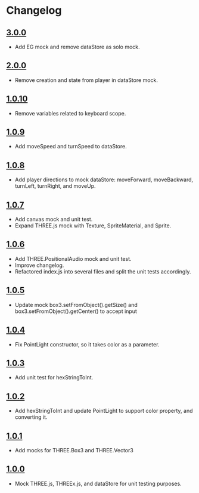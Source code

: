 # Changelog

## [3.0.0](https://github.com/ebabel-games/ebabel-mocks/releases/tag/v3.0.0)
- Add EG mock and remove dataStore as solo mock.

## [2.0.0](https://github.com/ebabel-games/ebabel-mocks/releases/tag/v2.0.0)
- Remove creation and state from player in dataStore mock.

## [1.0.10](https://github.com/ebabel-games/ebabel-mocks/releases/tag/v1.0.10)
- Remove variables related to keyboard scope.

## [1.0.9](https://github.com/ebabel-games/ebabel-mocks/releases/tag/v1.0.9)
- Add moveSpeed and turnSpeed to dataStore.

## [1.0.8](https://github.com/ebabel-games/ebabel-mocks/releases/tag/v1.0.8)
- Add player directions to mock dataStore: moveForward, moveBackward, turnLeft, turnRight, and moveUp.

## [1.0.7](https://github.com/ebabel-games/ebabel-mocks/releases/tag/v1.0.7)
- Add canvas mock and unit test.
- Expand THREE.js mock with Texture, SpriteMaterial, and Sprite.

## [1.0.6](https://github.com/ebabel-games/ebabel-mocks/releases/tag/v1.0.6)
- Add THREE.PositionalAudio mock and unit test.
- Improve changelog.
- Refactored index.js into several files and split the unit tests accordingly.

## [1.0.5](https://github.com/ebabel-games/ebabel-mocks/releases/tag/v1.0.5)
- Update mock box3.setFromObject().getSize() and box3.setFromObject().getCenter() to accept input 

## [1.0.4](https://github.com/ebabel-games/ebabel-mocks/releases/tag/v1.0.4)
- Fix PointLight constructor, so it takes color as a parameter.

## [1.0.3](https://github.com/ebabel-games/ebabel-mocks/releases/tag/v1.0.3)
- Add unit test for hexStringToInt.

## [1.0.2](https://github.com/ebabel-games/ebabel-mocks/releases/tag/v1.0.2)
- Add hexStringToInt and update PointLight to support color property, and converting it.

## [1.0.1](https://github.com/ebabel-games/ebabel-mocks/releases/tag/v1.0.1)
- Add mocks for THREE.Box3 and THREE.Vector3

## [1.0.0](https://github.com/ebabel-games/ebabel-mocks/releases/tag/v1.0.0)
- Mock THREE.js, THREEx.js, and dataStore for unit testing purposes.
